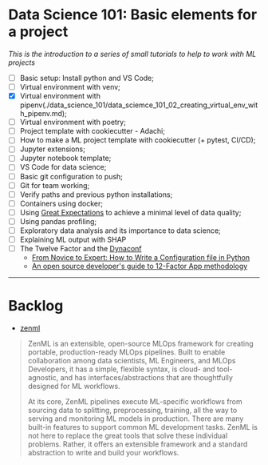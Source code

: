 # Data Science 101: Basic elements for a project

*This is the introduction to a series of small tutorials to help to work with ML projects*

- [ ] Basic setup: Install python and VS Code;
- [ ] Virtual environment with venv;
- [X] Virtual environment with pipenv(./data_science_101/data_sciemce_101_02_creating_virtual_env_with_pipenv.md);
- [ ] Virtual environment with poetry;
- [ ] Project template with cookiecutter - Adachi;
- [ ] How to make a ML project template with cookiecutter (+ pytest, CI/CD);
- [ ] Jupyter extensions;
- [ ] Jupyter notebook template;
- [ ] VS Code for data science;
- [ ] Basic git configuration to push;
- [ ] Git for team working;
- [ ] Verify paths and previous python installations;
- [ ] Containers using docker;
- [ ] Using [Great Expectations](https://greatexpectations.io/) to achieve a minimal level of data quality;
- [ ] Using pandas profiling;
- [ ] Exploratory data analysis and its importance to data science;
- [ ] Explaining ML output with SHAP
- [ ] The Twelve Factor and the [Dynaconf](https://www.dynaconf.com/)
    - [From Novice to Expert: How to Write a Configuration file in Python](https://towardsdatascience.com/from-novice-to-expert-how-to-write-a-configuration-file-in-python-273e171a8eb3)
    - [An open source developer's guide to 12-Factor App methodology](https://opensource.com/article/21/11/open-source-12-factor-app-methodology)

---

# Backlog

- [zenml](https://github.com/zenml-io/zenml)
> ZenML is an extensible, open-source MLOps framework for creating portable, production-ready MLOps pipelines. Built to enable collaboration among data scientists, ML Engineers, and MLOps Developers, it has a simple, flexible syntax, is cloud- and tool-agnostic, and has interfaces/abstractions that are thoughtfully designed for ML workflows.
> 
> At its core, ZenML pipelines execute ML-specific workflows from sourcing data to splitting, preprocessing, training, all the way to serving and monitoring ML models in production. There are many built-in features to support common ML development tasks. ZenML is not here to replace the great tools that solve these individual problems. Rather, it offers an extensible framework and a standard abstraction to write and build your workflows.